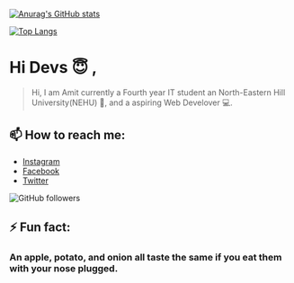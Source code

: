 [![Anurag's GitHub stats](https://github-readme-stats.vercel.app/api?username=AmitDeka&count_private=true&show_icons=true&theme=github_dark)](https://github.com/AmitDeka/)

[![Top Langs](https://github-readme-stats.vercel.app/api/top-langs/?username=AmitDeka&langs_count=8)](https://github.com/AmitDeka/)

# Hi Devs :innocent: ,

<!--
**AmitDeka/AmitDeka** is a ✨ _special_ ✨ repository because its `README.md` (this file) appears on your GitHub profile.-->

> Hi, I am Amit currently a
> Fourth year IT student an
> North-Eastern Hill University(NEHU) :school:,
> and a aspiring Web Develover :computer:.

 <!-- - 🔭 I’m currently working on ...
- 🌱 I’m currently learning ...
## 💬 Ask me about -->

## 📫 How to reach me:

- [Instagram](https://www.instagram.com/frustratedx_engineer/)
- [Facebook](https://www.facebook.com/amit.deka.official)
- [Twitter](https://twitter.com/AmitDeka10)

![GitHub followers](https://img.shields.io/github/followers/AmitDeka?style=social)

## ⚡ Fun fact:

### An apple, potato, and onion all taste the same if you eat them with your nose plugged.
